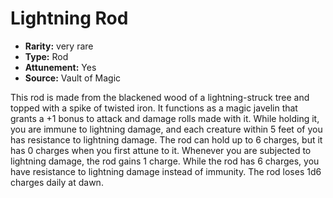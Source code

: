 
# Lightning Rod

* **Rarity:** very rare
* **Type:** Rod
* **Attunement:** Yes
* **Source:** Vault of Magic


This rod is made from the blackened wood of a lightning-struck tree and topped with a spike of twisted iron. It functions as a magic javelin that grants a +1 bonus to attack and damage rolls made with it. While holding it, you are immune to lightning damage, and each creature within 5 feet of you has resistance to lightning damage. The rod can hold up to 6 charges, but it has 0 charges when you first attune to it. Whenever you are subjected to lightning damage, the rod gains 1 charge. While the rod has 6 charges, you have resistance to lightning damage instead of immunity. The rod loses 1d6 charges daily at dawn.
